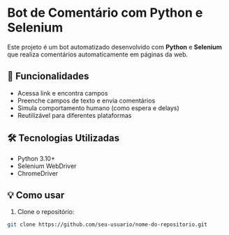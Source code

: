 # Bot de Comentário com Python e Selenium

Este projeto é um bot automatizado desenvolvido com **Python** e **Selenium** que realiza comentários automaticamente em páginas da web.

## 🚀 Funcionalidades

- Acessa link e encontra campos
- Preenche campos de texto e envia comentários
- Simula comportamento humano (como espera e delays)
- Reutilizável para diferentes plataformas

## 🛠️ Tecnologias Utilizadas

- Python 3.10+
- Selenium WebDriver
- ChromeDriver

## 💡 Como usar

1. Clone o repositório:
```bash
git clone https://github.com/seu-usuario/nome-do-repositorio.git
